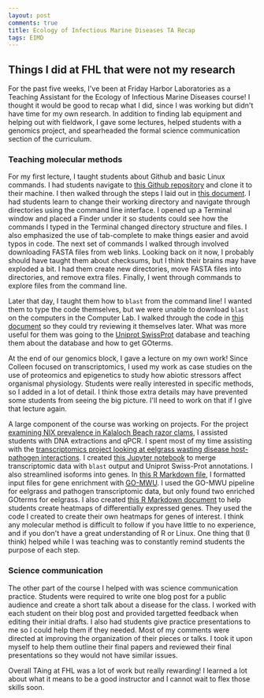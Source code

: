 ```yaml
---
layout: post
comments: true
title: Ecology of Infectious Marine Diseases TA Recap
tags: EIMD
---
```


## Things I did at FHL that were not my research

For the past five weeks, I've been at Friday Harbor Laboratories as a Teaching Assistant for the Ecology of Infectious Marine Diseases course! I thought it would be good to recap what I did, since I was working but didn't have time for my own research. In addition to finding lab equipment and helping out with fieldwork, I gave some lectures, helped students with a genomics project, and spearheaded the formal science communication section of the curriculum.

### Teaching molecular methods

For my first lecture, I taught students about Github and basic Linux commands. I had students navigate to [this Github repository](https://github.com/eimd-2019/tutorials) and clone it to their machine. I then walked through the steps I laid out in [this document](https://github.com/eimd-2019/tutorials/blob/master/2019-07-05-Github-Linux-Tutorial.md). I had students learn to change their working directory and navigate through directories using the command line interface. I opened up a Terminal window and placed a Finder under it so students could see how the commands I typed in the Terminal changed directory structure and files. I also emphasized the use of tab-complete to make things easier and avoid typos in code. The next set of commands I walked through involved downloading FASTA files from web links. Looking back on it now, I probably should have taught them about checksums, but I think their brains may have exploded a bit. I had them create new directories, move FASTA files into directories, and remove extra files. Finally, I went through commands to explore files from the command line.

Later that day, I taught them how to `blast` from the command line! I wanted them to type the code themselves, but we were unable to download `blast` on the computers in the Computer Lab. I walked through the code in [this document](https://github.com/eimd-2019/tutorials/blob/master/2019-07-09-Uniprot-blastx-Tutorial.md) so they could try reviewing it themselves later. What was more useful for them was going to the [Uniprot SwissProt](https://www.uniprot.org/uniprot/?query=reviewed:yes) database and teaching them about the database and how to get GOterms.

At the end of our genomics block, I gave a lecture on my own work! Since Colleen focused on transcriptomics, I used my work as case studies on the use of proteomics and epigenetics to study how abiotic stressors affect organismal physiology. Students were really interested in specific methods, so I added in a lot of detail. I think those extra details may have prevented some students from seeing the big picture. I'll need to work on that if I give that lecture again.

A large component of the course was working on projects. For the project [examining NIX prevalence in Kalaloch Beach razor clams](https://github.com/eimd-2019/NIX-project), I assisted students with DNA extractions and qPCR. I spent most of my time assisting with the [transcriptomics project looking at eelgrass wasting disease host-pathogen interactions](https://github.com/eimd-2019/project-EWD-transcriptomics). I created [this Jupyter notebook](https://github.com/eimd-2019/project-EWD-transcriptomics/blob/master/scripts/2019-07-10-blastx-Uniprot-File-Merging.ipynb) to merge transcriptomic data with `blast` output and Uniprot Swiss-Prot annotations. I also streamlined isoforms into genes. In [this R Markdown file](https://github.com/eimd-2019/project-EWD-transcriptomics/blob/master/analyses/GO-MWU/2019-07-11-Gene-Enrichment-with-GO-MWU.md), I formatted input files for gene enrichment with [GO-MWU](https://github.com/z0on/GO_MWU). I used the GO-MWU pipeline for eelgrass and pathogen transcriptomic data, but only found two enriched GOterms for eelgrass. I also created [this R Markdown document](https://github.com/eimd-2019/project-EWD-transcriptomics/blob/master/analyses/EdgeR/2019-07-15-Gene-Expression-Heatmaps.md) to help students create heatmaps of differentially expressed genes. They used the code I created to create their own heatmaps for genes of interest. I think any molecular method is difficult to follow if you have little to no experience, and if you don't have a great understanding of R or Linux. One thing that (I think) helped while I was teaching was to constantly remind students the purpose of each step.

### Science communication

The other part of the course I helped with was science communication practice. Students were required to write one blog post for a public audience and create a short talk about a disease for the class. I worked with each student on their blog post and provided targetted feedback when editing their initial drafts. I also had students give practice presentations to me so I could help them if they needed. Most of my comments were directed at improving the organization of their pieces or talks. I took it upon myself to help them outline their final papers and reviewed their final presentations so they would not have similar issues.

Overall TAing at FHL was a lot of work but really rewarding! I learned a lot about what it means to be a good instructor and I cannot wait to flex those skills soon.
